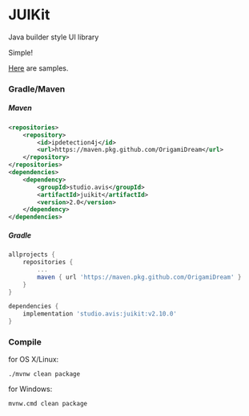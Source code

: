 # JUIKit

Java builder style UI library

Simple!

[Here](https://github.com/OrigamiDream/juikit/blob/master/src/test/java/studio/avis/juikit/test) are samples.

### Gradle/Maven
##### Maven
```xml
<repositories>
    <repository>
        <id>ipdetection4j</id>
        <url>https://maven.pkg.github.com/OrigamiDream</url>
    </repository>
</repositories>
<dependencies>
    <dependency>
        <groupId>studio.avis</groupId>
        <artifactId>juikit</artifactId>
        <version>2.0</version>
    </dependency>
</dependencies>
```
##### Gradle
```gradle
allprojects {
    repositories {
        ...
        maven { url 'https://maven.pkg.github.com/OrigamiDream' }
    }
}

dependencies {
    implementation 'studio.avis:juikit:v2.10.0'
}
```


### Compile
for OS X/Linux:
```
./mvnw clean package
```

for Windows:
```
mvnw.cmd clean package
```
